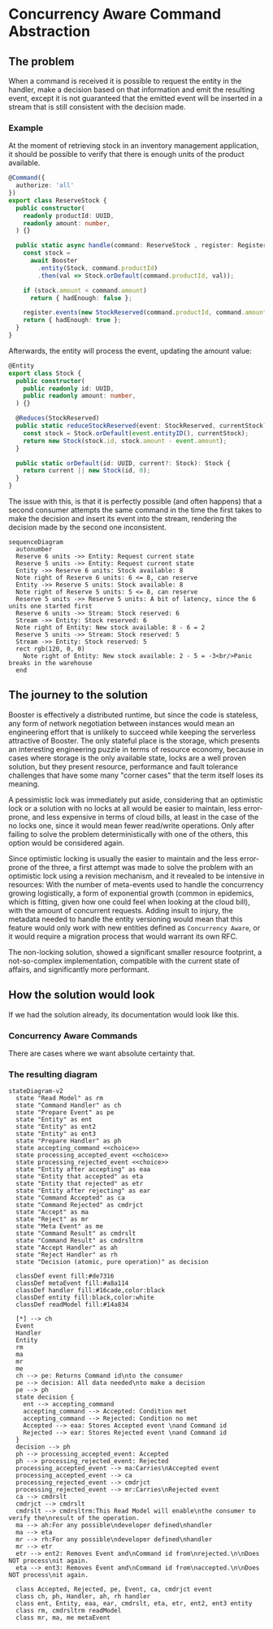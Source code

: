 # Concurrency Aware Command Abstraction
## The problem
When a command is received it is possible to request the entity in the handler, make a decision based on that information and emit the resulting event, except it is not guaranteed that the emitted event will be inserted in a stream that is still consistent with the decision made.

### Example
At the moment of retrieving stock in an inventory management application, it should be possible to verify that there is enough units of the product available.

```ts
@Command({
  authorize: 'all'
})
export class ReserveStock {
  public constructor(
    readonly productId: UUID,
    readonly amount: number,
  ) {}

  public static async handle(command: ReserveStock , register: Register): Promise<{ hadEnough: boolean }> {
    const stock = 
      await Booster
        .entity(Stock, command.productId)
        .then(val => Stock.orDefault(command.productId, val));

    if (stock.amount < command.amount)
      return { hadEnough: false };

    register.events(new StockReserved(command.productId, command.amount))
    return { hadEnough: true };
  }
}
```

Afterwards, the entity will process the event, updating the amount value:

```ts
@Entity
export class Stock {
  public constructor(
    public readonly id: UUID,
    public readonly amount: number,
  ) {}

  @Reduces(StockReserved)
  public static reduceStockReserved(event: StockReserved, currentStock?: Stock): Stock {
    const stock = Stock.orDefault(event.entityID(), currentStock);
    return new Stock(stock.id, stock.amount - event.amount);
  }

  public static orDefault(id: UUID, current?: Stock): Stock {
    return current || new Stock(id, 0);
  }
}
```

The issue with this, is that it is perfectly possible (and often happens) that a second consumer attempts the same command in the time the first takes to make the decision and insert its event into the stream, rendering the decision made by the second one inconsistent.

```mermaid
sequenceDiagram
  autonumber
  Reserve 6 units ->> Entity: Request current state
  Reserve 5 units ->> Entity: Request current state
  Entity ->> Reserve 6 units: Stock available: 8
  Note right of Reserve 6 units: 6 <= 8, can reserve
  Entity ->> Reserve 5 units: Stock available: 8
  Note right of Reserve 5 units: 5 <= 8, can reserve
  Reserve 5 units ->> Reserve 5 units: A bit of latency, since the 6 units one started first
  Reserve 6 units ->> Stream: Stock reserved: 6
  Stream ->> Entity: Stock reserved: 6
  Note right of Entity: New stock available: 8 - 6 = 2
  Reserve 5 units ->> Stream: Stock reserved: 5
  Stream ->> Entity: Stock reserved: 5
  rect rgb(120, 0, 0)
    Note right of Entity: New stock available: 2 - 5 = -3<br/>Panic breaks in the warehouse
  end
```

## The journey to the solution
Booster is effectively a distributed runtime, but since the code is stateless, any form of network negotiation between instances would mean an engineering effort that is unlikely to succeed while keeping the serverless attractive of Booster. The only stateful place is the storage, which presents an interesting engineering puzzle in terms of resource economy, because in cases where storage is the only available state, locks are a well proven solution, but they present resource, performance and fault tolerance challenges that have some many "corner cases" that the term itself loses its meaning.

A pessimistic lock was immediately put aside, considering that an optimistic lock or a solution with no locks at all would be easier to maintain, less error-prone, and less expensive in terms of cloud bills, at least in the case of the no locks one, since it would mean fewer read/write operations. Only after failing to solve the problem deterministically with one of the others, this option would be considered again.

Since optimistic locking is usually the easier to maintain and the less error-prone of the three, a first attempt was made to solve the problem with an optimistic lock using a revision mechanism, and it revealed to be intensive in resources: With the number of meta-events used to handle the concurrency growing logistically, a form of exponential growth (common in epidemics, which is fitting, given how one could feel when looking at the cloud bill), with the amount of concurrent requests. Adding insult to injury, the metadata needed to handle the entity versioning would mean that this feature would only work with new entities defined as `Concurrency Aware`, or it would require a migration process that would warrant its own RFC.

The non-locking solution, showed a significant smaller resource footprint, a not-so-complex implementation, compatible with the current state of affairs, and significantly more performant.

## How the solution would look
If we had the solution already, its documentation would look like this.
### Concurrency Aware Commands
There are cases where we want absolute certainty that.


### The resulting diagram
```mermaid
stateDiagram-v2
  state "Read Model" as rm
  state "Command Handler" as ch
  state "Prepare Event" as pe
  state "Entity" as ent
  state "Entity" as ent2
  state "Entity" as ent3
  state "Prepare Handler" as ph
  state accepting_command <<choice>>
  state processing_accepted_event <<choice>>
  state processing_rejected_event <<choice>>
  state "Entity after accepting" as eaa
  state "Entity that accepted" as eta
  state "Entity that rejected" as etr
  state "Entity after rejecting" as ear
  state "Command Accepted" as ca
  state "Command Rejected" as cmdrjct
  state "Accept" as ma
  state "Reject" as mr
  state "Meta Event" as me
  state "Command Result" as cmdrslt
  state "Command Result" as cmdrsltrm
  state "Accept Handler" as ah
  state "Reject Handler" as rh
  state "Decision (atomic, pure operation)" as decision

  classDef event fill:#de7316
  classDef metaEvent fill:#a8a114
  classDef handler fill:#16cade,color:black
  classDef entity fill:black,color:white
  classDef readModel fill:#14a834

  [*] --> ch
  Event
  Handler
  Entity
  rm
  ma
  mr
  me
  ch --> pe: Returns Command id\nto the consumer
  pe --> decision: All data needed\nto make a decision
  pe --> ph
  state decision {
    ent --> accepting_command
    accepting_command --> Accepted: Condition met
    accepting_command --> Rejected: Condition no met
    Accepted --> eaa: Stores Accepted event \nand Command id
    Rejected --> ear: Stores Rejected event \nand Command id
  }
  decision --> ph
  ph --> processing_accepted_event: Accepted
  ph --> processing_rejected_event: Rejected
  processing_accepted_event --> ma:Carries\nAccepted event
  processing_accepted_event --> ca
  processing_rejected_event --> cmdrjct
  processing_rejected_event --> mr:Carries\nRejected event
  ca --> cmdrslt
  cmdrjct --> cmdrslt
  cmdrslt --> cmdrsltrm:This Read Model will enable\nthe consumer to verify the\nresult of the operation.
  ma --> ah:For any possible\ndeveloper defined\nhandler
  ma --> eta
  mr --> rh:For any possible\ndeveloper defined\nhandler
  mr --> etr
  etr --> ent2: Removes Event and\nCommand id from\nrejected.\n\nDoes NOT process\nit again.
  eta --> ent3: Removes Event and\nCommand id from\naccepted.\n\nDoes NOT process\nit again.

  class Accepted, Rejected, pe, Event, ca, cmdrjct event
  class ch, ph, Handler, ah, rh handler
  class ent, Entity, eaa, ear, cmdrslt, eta, etr, ent2, ent3 entity
  class rm, cmdrsltrm readModel
  class mr, ma, me metaEvent
```
